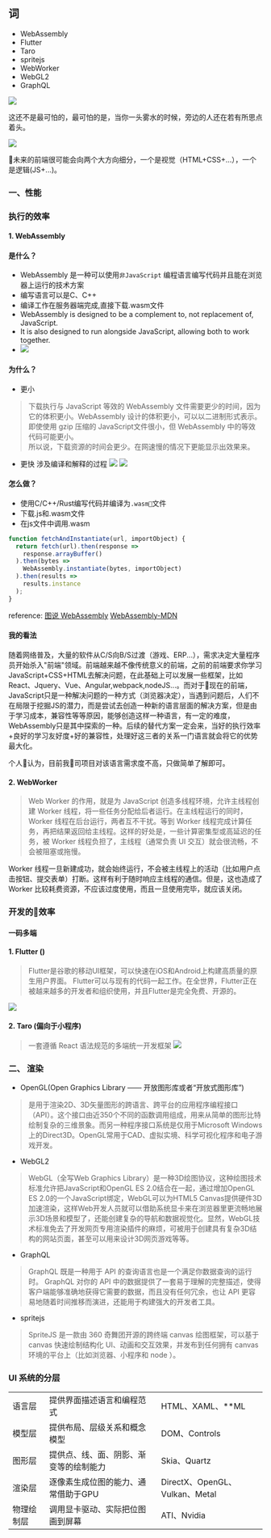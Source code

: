 ## 词
- WebAssembly
- Flutter
- Taro
- spritejs
- WebWorker
- WebGL2
- GraphQL

![](./images/D2/sha.jpg)

这还不是最可怕的，最可怕的是，当你一头雾水的时候，旁边的人还在若有所思点着头。

![](./images/D2/nod.jpeg)


未来的前端很可能会向两个大方向细分，一个是视觉（HTML+CSS+...），一个是逻辑(JS+...)。

### 一、性能
### 执行的效率
#### 1. WebAssembly
#### 是什么？  

- WebAssembly 是一种可以使用`非JavaScript` 编程语言编写代码并且能在浏览器上运行的技术方案
- 编写语言可以是C、C++
- 编译工作在服务器端完成,直接下载.wasm文件
- WebAssembly is designed to be a complement to, not replacement of, JavaScript.
- It is also designed to run alongside JavaScript, allowing both to work together.
- ![](./images/D2/c2webassembly.webp)

#### 为什么？
- 更小  
>下载执行与 JavaScript 等效的 WebAssembly 文件需要更少的时间，因为它的体积更小。WebAssembly 设计的体积更小，可以以二进制形式表示。  
即使使用 gzip 压缩的 JavaScript文件很小，但 WebAssembly 中的等效代码可能更小。  
所以说，下载资源的时间会更少。在网速慢的情况下更能显示出效果来。
- 更快 涉及编译和解释的过程
![](./images/D2/parse-js.png)
![](./images/D2/parse-wasm.png)


#### 怎么做？
- 使用C/C++/Rust编写代码并编译为`.wasm`文件
- 下载.js和.wasm文件
- 在js文件中调用.wasm
```javascript
function fetchAndInstantiate(url, importObject) {
  return fetch(url).then(response =>
    response.arrayBuffer()
  ).then(bytes =>
    WebAssembly.instantiate(bytes, importObject)
  ).then(results =>
    results.instance
  );
}
```


reference: [图说 WebAssembly](https://www.zcfy.cc/article/an-abridged-cartoon-introduction-to-webassembly-ndash-smashing-magazine)
[WebAssembly-MDN](https://developer.mozilla.org/en-US/docs/WebAssembly)

#### 我的看法
随着网络普及，大量的软件从C/S向B/S过渡（游戏、ERP...），需求决定大量程序员开始杀入"前端"领域。前端越来越不像传统意义的前端，之前的前端要求你学习JavaScript+CSS+HTML去解决问题，在此基础上可以发展一些框架，比如React、Jquery、Vue、Angular,webpack,nodeJS...。而对于现在的前端，JavaScript只是一种解决问题的一种方式（浏览器决定），当遇到问题后，人们不在局限于挖掘JS的潜力，而是尝试去创造一种新的语言层面的解决方案，但是由于学习成本，兼容性等等原因，能够创造这样一种语言，有一定的难度，WebAssembly只是其中探索的一种。后续的替代方案一定会来，当好的执行效率+良好的学习友好度+好的兼容性，处理好这三者的关系一门语言就会将它的优势最大化。

个人认为，目前我司项目对该语言需求度不高，只做简单了解即可。

#### 2. WebWorker
> Web Worker 的作用，就是为 JavaScript 创造多线程环境，允许主线程创建 Worker 线程，将一些任务分配给后者运行。在主线程运行的同时，Worker 线程在后台运行，两者互不干扰。等到 Worker 线程完成计算任务，再把结果返回给主线程。这样的好处是，一些计算密集型或高延迟的任务，被 Worker 线程负担了，主线程（通常负责 UI 交互）就会很流畅，不会被阻塞或拖慢。

Worker 线程一旦新建成功，就会始终运行，不会被主线程上的活动（比如用户点击按钮、提交表单）打断。这样有利于随时响应主线程的通信。但是，这也造成了 Worker 比较耗费资源，不应该过度使用，而且一旦使用完毕，就应该关闭。

### 开发的效率
#### 一码多端
#### 1. Flutter ()
> Flutter是谷歌的移动UI框架，可以快速在iOS和Android上构建高质量的原生用户界面。 Flutter可以与现有的代码一起工作。在全世界，Flutter正在被越来越多的开发者和组织使用，并且Flutter是完全免费、开源的。

![](./images/D2/flutter.webp)

#### 2. Taro (偏向于小程序)
> 一套遵循 React 语法规范的多端统一开发框架
![](./images/D2/taro.png)

### 二、 渲染
- OpenGL(Open Graphics Library —— 开放图形库或者“开放式图形库”)
> 是用于渲染2D、3D矢量图形的跨语言、跨平台的应用程序编程接口（API）。这个接口由近350个不同的函数调用组成，用来从简单的图形比特绘制复杂的三维景象。而另一种程序接口系统是仅用于Microsoft Windows上的Direct3D。OpenGL常用于CAD、虚拟实境、科学可视化程序和电子游戏开发。
- WebGL2
> WebGL（全写Web Graphics Library）是一种3D绘图协议，这种绘图技术标准允许把JavaScript和OpenGL ES 2.0结合在一起，通过增加OpenGL ES 2.0的一个JavaScript绑定，WebGL可以为HTML5 Canvas提供硬件3D加速渲染，这样Web开发人员就可以借助系统显卡来在浏览器里更流畅地展示3D场景和模型了，还能创建复杂的导航和数据视觉化。显然，WebGL技术标准免去了开发网页专用渲染插件的麻烦，可被用于创建具有复杂3D结构的网站页面，甚至可以用来设计3D网页游戏等等。


- GraphQL 
> GraphQL 既是一种用于 API 的查询语言也是一个满足你数据查询的运行时。 GraphQL 对你的 API 中的数据提供了一套易于理解的完整描述，使得客户端能够准确地获得它需要的数据，而且没有任何冗余，也让 API 更容易地随着时间推移而演进，还能用于构建强大的开发者工具。

- spritejs
> SpriteJS 是一款由 360 奇舞团开源的跨终端 canvas 绘图框架，可以基于 canvas 快速绘制结构化 UI、动画和交互效果，并发布到任何拥有 canvas 环境的平台上（比如浏览器、小程序和 node ）。

### UI 系统的分层
||||
|-|-|-|
|语言层|提供界面描述语言和编程范式|HTML、XAML、**ML|
|模型层|提供布局、层级关系和概念模型|DOM、Controls|
|图形层|提供点、线、面、阴影、渐变等的绘制能力|Skia、Quartz|
|渲染层|逐像素生成位图的能力、通常借助于GPU|DirectX、OpenGL、Vulkan、Metal|
|物理绘制层|调用显卡驱动、实际把位图画到屏幕|ATI、Nvidia|

